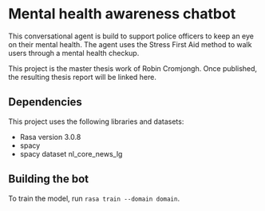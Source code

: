 # Mental health awareness chatbot

This conversational agent is build to support police officers to keep an eye on their mental health.
The agent uses the Stress First Aid method to walk users through a mental health checkup.

This project is the master thesis work of Robin Cromjongh. Once published, the resulting thesis report will be linked here.

## Dependencies

This project uses the following libraries and datasets:

- Rasa version 3.0.8
- spacy
- spacy dataset nl_core_news_lg

## Building the bot

To train the model, run `rasa train --domain domain`.
